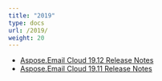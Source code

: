 ```yaml
---
title: "2019"
type: docs
url: /2019/
weight: 20
---
```


- [Aspose.Email Cloud 19.12 Release Notes](/email/aspose-email-cloud-19-12-release-notes/)
- [Aspose.Email Cloud 19.11 Release Notes](/email/aspose-email-cloud-19-11-release-notes/)
